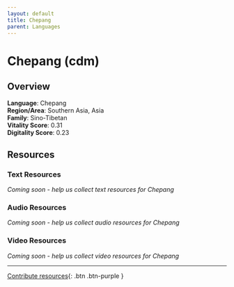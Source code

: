 ```yaml
---
layout: default
title: Chepang
parent: Languages
---
```


# Chepang (cdm)

## Overview

**Language**: Chepang  
**Region/Area**: Southern Asia, Asia  
**Family**: Sino-Tibetan  
**Vitality Score**: 0.31  
**Digitality Score**: 0.23  

## Resources

### Text Resources
*Coming soon - help us collect text resources for Chepang*

### Audio Resources
*Coming soon - help us collect audio resources for Chepang*

### Video Resources
*Coming soon - help us collect video resources for Chepang*

---

[Contribute resources](https://fairtrain.github.io/){: .btn .btn-purple }
